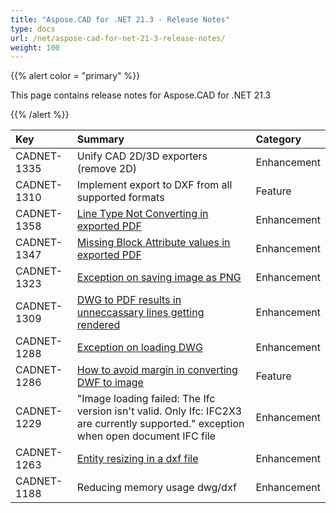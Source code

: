 ```yaml
---
title: "Aspose.CAD for .NET 21.3 - Release Notes"
type: docs
url: /net/aspose-cad-for-net-21-3-release-notes/
weight: 100
---
```


{{% alert color = "primary" %}}

This page contains release notes for Aspose.CAD for .NET 21.3

{{% /alert %}}


|**Key**|**Summary**|**Category**|
| :- | :- | :- |
| CADNET-1335 | Unify CAD 2D/3D exporters (remove 2D) | Enhancement |
| CADNET-1310 | Implement export to DXF from all supported formats | Feature |
| CADNET-1358 | [Line Type Not Converting in exported PDF](https://forum.aspose.com/t/line-type-not-converting/226631) | Enhancement |
| CADNET-1347 | [Missing Block Attribute values in exported PDF](https://forum.aspose.com/t/missing-block-attribute-values/226114/5) | Enhancement |
| CADNET-1323 | [Exception on saving image as PNG](https://forum.aspose.com/t/image-loading-failed-code-of-value-isnt-72-we-cant-get-boundary-type/224776) | Enhancement |
| CADNET-1309 | [DWG to PDF results in unneccassary lines getting rendered](https://forum.aspose.com/t/post-sales-question-for-aspose-total-for-net/224109) | Enhancement |
| CADNET-1288 | [Exception on loading DWG](https://forum.aspose.com/t/cad/222879) | Enhancement |
| CADNET-1286 | [How to avoid margin in converting DWF to image](https://forum.aspose.com/t/converting-dwf-to-image-makes-the-margins/222331/7) | Feature |
| CADNET-1229 | "Image loading failed: The Ifc version isn't valid. Only Ifc: IFC2X3 are currently supported." exception when open document IFC file | Enhancement |
| CADNET-1263 | [Entity resizing in a dxf file](https://forum.aspose.com/t/entity-resizing-in-a-dxf-file/222071/5) | Enhancement |
| CADNET-1188 | Reducing memory usage dwg/dxf | Enhancement |